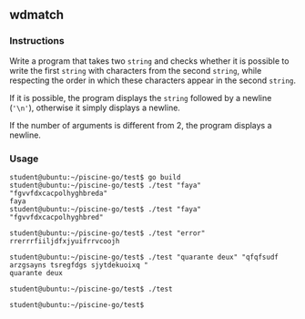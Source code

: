 ## wdmatch

### Instructions

Write a program that takes two `string` and checks whether it is possible to write the first `string` with characters from the second `string`, while respecting the order in which these characters appear in the second `string`.

If it is possible, the program displays the `string` followed by a newline (`'\n'`), otherwise it simply displays a newline.

If the number of arguments is different from 2, the program displays a newline.

### Usage

```console
student@ubuntu:~/piscine-go/test$ go build
student@ubuntu:~/piscine-go/test$ ./test "faya" "fgvvfdxcacpolhyghbreda"
faya
student@ubuntu:~/piscine-go/test$ ./test "faya" "fgvvfdxcacpolhyghbred"

student@ubuntu:~/piscine-go/test$ ./test "error" rrerrrfiiljdfxjyuifrrvcoojh

student@ubuntu:~/piscine-go/test$ ./test "quarante deux" "qfqfsudf arzgsayns tsregfdgs sjytdekuoixq "
quarante deux

student@ubuntu:~/piscine-go/test$ ./test

student@ubuntu:~/piscine-go/test$
```
